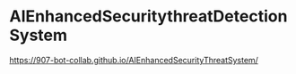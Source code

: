 # AIEnhancedSecuritythreatDetectionSystem


https://907-bot-collab.github.io/AIEnhancedSecurityThreatSystem/

